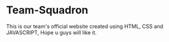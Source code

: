 # Team-Squadron
This is our team's official website created using HTML, CSS and JAVASCRIPT, Hope u guys will like it.
